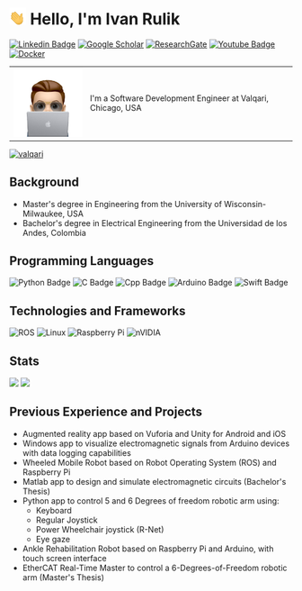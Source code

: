 # ![](assets/wave_hand.gif) Hello, I'm Ivan Rulik 
[![Linkedin Badge](https://img.shields.io/badge/LinkedIn-0077B5?style=for-the-badge&logo=linkedin&logoColor=white)](https://www.linkedin.com/in/ivan-rulik-76177594/)
[![Google Scholar](https://img.shields.io/badge/Google%20Scholar-4285F4?style=for-the-badge&logo=google-scholar&logoColor=white)](https://scholar.google.com/citations?user=oSAFv28AAAAJ&hl=en)
[![ResearchGate](https://img.shields.io/badge/ResearchGate-00CCBB?style=for-the-badge&logo=ResearchGate&logoColor=white)](https://www.researchgate.net/profile/Ivan-Rulik)
[![Youtube Badge](https://img.shields.io/badge/YouTube-FF0000?style=for-the-badge&logo=youtube&logoColor=white)](https://www.youtube.com/channel/UCRcGWiSHqw3B8-sZ5_PTT5Q)
[![Docker](https://img.shields.io/badge/docker-%230db7ed.svg?style=for-the-badge&logo=docker&logoColor=white)](https://hub.docker.com/u/ivanrulik)

<table style="border-collapse: collapse;">
  <tr>
    <td style="border: none;"><img src="assets/Memoji.png" alt="Image Name" style="width: 150px;"></td>
    <td style="border: none;">I'm a Software Development Engineer at Valqari, Chicago, USA</td>
  </tr>
</table>

[![valqari](https://svg.bookmark.style/api?url=https://www.valqari.com/&mode=dark&style=horizontal)](https://www.valqari.com)

## Background
- Master's degree in Engineering from the University of Wisconsin-Milwaukee, USA
- Bachelor's degree in Electrical Engineering from the Universidad de los Andes, Colombia

## Programming Languages
![Python Badge](https://img.shields.io/badge/Python-3776AB?style=for-the-badge&logo=python&logoColor=white)
![C Badge](https://img.shields.io/badge/C-00599C?style=for-the-badge&logo=c&logoColor=white)
![Cpp Badge](https://img.shields.io/badge/C%2B%2B-00599C?style=for-the-badge&logo=c%2B%2B&logoColor=white)
![Arduino Badge](https://img.shields.io/badge/-Arduino-00979D?style=for-the-badge&logo=Arduino&logoColor=white)
![Swift Badge](https://img.shields.io/badge/swift-F54A2A?style=for-the-badge&logo=swift&logoColor=white)

## Technologies and Frameworks
![ROS](https://img.shields.io/badge/ros-%230A0FF9.svg?style=for-the-badge&logo=ros&logoColor=white)
![Linux](https://img.shields.io/badge/Linux-FCC624?style=for-the-badge&logo=linux&logoColor=black)
![Raspberry Pi](https://img.shields.io/badge/-RaspberryPi-C51A4A?style=for-the-badge&logo=Raspberry-Pi)
![nVIDIA](https://img.shields.io/badge/nVIDIA-%2376B900.svg?style=for-the-badge&logo=nVIDIA&logoColor=white)

## Stats
<p>
  <img height="180em" src="https://github-readme-stats.vercel.app/api?username=ivanrulik&show_icons=true&hide_border=true&&count_private=true&include_all_commits=true" />
  <img height="180em" src="https://github-readme-stats.vercel.app/api/top-langs/?username=ivanrulik&show_icons=true&hide_border=true&layout=compact&langs_count=8"/>
</p>

## Previous Experience and Projects
- Augmented reality app based on Vuforia and Unity for Android and iOS
- Windows app to visualize electromagnetic signals from Arduino devices with data logging capabilities
- Wheeled Mobile Robot based on Robot Operating System (ROS) and Raspberry Pi
- Matlab app to design and simulate electromagnetic circuits (Bachelor's Thesis)
- Python app to control 5 and 6 Degrees of freedom robotic arm using:
    - Keyboard
    - Regular Joystick
    - Power Wheelchair joystick (R-Net)
    - Eye gaze
- Ankle Rehabilitation Robot based on Raspberry Pi and Arduino, with touch screen interface
- EtherCAT Real-Time Master to control a 6-Degrees-of-Freedom robotic arm (Master's Thesis)
